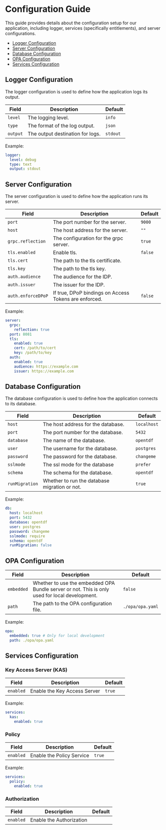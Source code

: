 # Configuration Guide

This guide provides details about the configuration setup for our application, including logger, services (specifically entitlements), and server configurations.

- [Logger Configuration](#logger-configuration)
- [Server Configuration](#server-configuration)
- [Database Configuration](#database-configuration)
- [OPA Configuration](#opa-configuration)
- [Services Configuration](#services-configuration)

## Logger Configuration

The logger configuration is used to define how the application logs its output.

| Field    | Description                      | Default  |
| -------- | -------------------------------- | -------- |
| `level`  | The logging level.               | `info`   |
| `type`   | The format of the log output.    | `json`   |
| `output` | The output destination for logs. | `stdout` |

Example:

```yaml
logger:
  level: debug
  type: text
  output: stdout
```

## Server Configuration

The server configuration is used to define how the application runs its server.

| Field              | Description                                           | Default |
| ------------------ | ----------------------------------------------------- | ------- |
| `port`             | The port number for the server.                       | `9000`  |
| `host`             | The host address for the server.                      | `""`    |
| `grpc.reflection`  | The configuration for the grpc server.                | `true`  |
| `tls.enabled`      | Enable tls.                                           | `false` |
| `tls.cert`         | The path to the tls certificate.                      |         |
| `tls.key`          | The path to the tls key.                              |         |
| `auth.audience`    | The audience for the IDP.                             |         |
| `auth.issuer`      | The issuer for the IDP.                               |         |
| `auth.enforceDPoP` | If true, DPoP bindings on Access Tokens are enforced. | `false` |

Example:

```yaml
server:
  grpc:
    reflection: true
  port: 8081
  tls:
    enabled: true
    cert: /path/to/cert
    key: /path/to/key
  auth:
    enabled: true
    audience: https://example.com
    issuer: https://example.com
```

## Database Configuration

The database configuration is used to define how the application connects to its database.

| Field          | Description                                   | Default     |
| -------------- | --------------------------------------------- | ----------- |
| `host`         | The host address for the database.            | `localhost` |
| `port`         | The port number for the database.             | `5432`      |
| `database`     | The name of the database.                     | `opentdf`   |
| `user`         | The username for the database.                | `postgres`  |
| `password`     | The password for the database.                | `changeme`  |
| `sslmode`      | The ssl mode for the database                 | `prefer`    |
| `schema`       | The schema for the database.                  | `opentdf`   |
| `runMigration` | Whether to run the database migration or not. | `true`      |

Example:

```yaml
db:
  host: localhost
  port: 5432
  database: opentdf
  user: postgres
  password: changeme
  sslmode: require
  schema: opentdf
  runMigration: false
```

## OPA Configuration

| Field      | Description                                                                                    | Default          |
| ---------- | ---------------------------------------------------------------------------------------------- | ---------------- |
| `embedded` | Whether to use the embedded OPA Bundle server or not. This is only used for local development. | `false`          |
| `path`     | The path to the OPA configuration file.                                                        | `./opa/opa.yaml` |

Example:

```yaml
opa:
  embedded: true # Only for local development
  path: ./opa/opa.yaml
```

## Services Configuration

### Key Access Server (KAS)

| Field     | Description                  | Default |
| --------- | ---------------------------- | ------- |
| `enabled` | Enable the Key Access Server | `true`  |

Example:

```yaml
services:
  kas:
    enabled: true
```

### Policy

| Field     | Description               | Default |
| --------- | ------------------------- | ------- |
| `enabled` | Enable the Policy Service | `true`  |

Example:

```yaml
services:
  policy:
    enabled: true
```

### Authorization

| Field     | Description              | Default |
| --------- | ------------------------ | ------- |
| `enabled` | Enable the Authorization |

